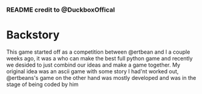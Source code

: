 ### README credit to @DuckboxOffical
# Backstory
This game started off as a competition between @ertbean and I a couple weeks ago, it was a who can make the best full python game and recently we desided to just combind our ideas and make a game together. My original idea was an ascii game with some story I had'nt worked out, @ertbeans's game on the other hand was mostly developed and was in the stage of being coded by him
